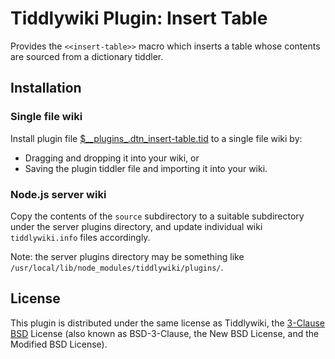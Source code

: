# Tiddlywiki Plugin: Insert Table #

Provides the `<<insert-table>>` macro which inserts a table whose contents are
sourced from a dictionary tiddler.

## Installation ##

### Single file wiki ##

Install plugin file
[$\_\_plugins\_.dtn\_insert-table.tid](https://github.com/dnebauer/tw-insert-table/blob/master/%24__plugins_.dtn_insert-table.tid)
to a single file wiki by:

* Dragging and dropping it into your wiki, or
* Saving the plugin tiddler file and importing it into your wiki.

### Node.js server wiki ###

Copy the contents of the `source` subdirectory to a suitable subdirectory under
the server plugins directory, and update individual wiki `tiddlywiki.info`
files accordingly.

Note: the server plugins directory may be something like
`/usr/local/lib/node_modules/tiddlywiki/plugins/`.

## License ##

This plugin is distributed under the same license as Tiddlywiki, the [3-Clause
BSD](https://opensource.org/licenses/BSD-3-Clause) License (also known as
BSD-3-Clause, the New BSD License, and the Modified BSD License).
